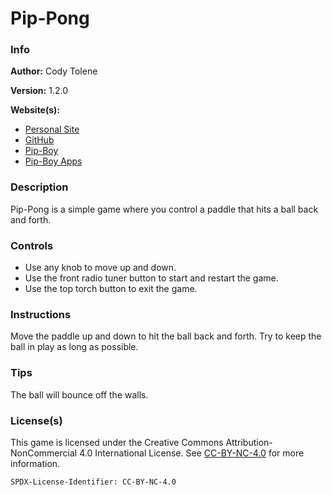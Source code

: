 # Pip-Pong

### Info

**Author:** Cody Tolene

**Version:** 1.2.0

**Website(s):**

- [Personal Site](https://www.CodyTolene.com)
- [GitHub](https://github.com/CodyTolene)
- [Pip-Boy](https://www.Pip-Boy.com)
- [Pip-Boy Apps](https://github.com/CodyTolene/pip-boy-apps)

### Description

Pip-Pong is a simple game where you control a paddle that hits a ball back and
forth.

### Controls

- Use any knob to move up and down.
- Use the front radio tuner button to start and restart the game.
- Use the top torch button to exit the game.

### Instructions

Move the paddle up and down to hit the ball back and forth. Try to keep the ball
in play as long as possible.

### Tips

The ball will bounce off the walls.

### License(s)

This game is licensed under the Creative Commons Attribution-NonCommercial 4.0
International License. See
[CC-BY-NC-4.0](https://creativecommons.org/licenses/by-nc/4.0/) for more
information.

`SPDX-License-Identifier: CC-BY-NC-4.0`
